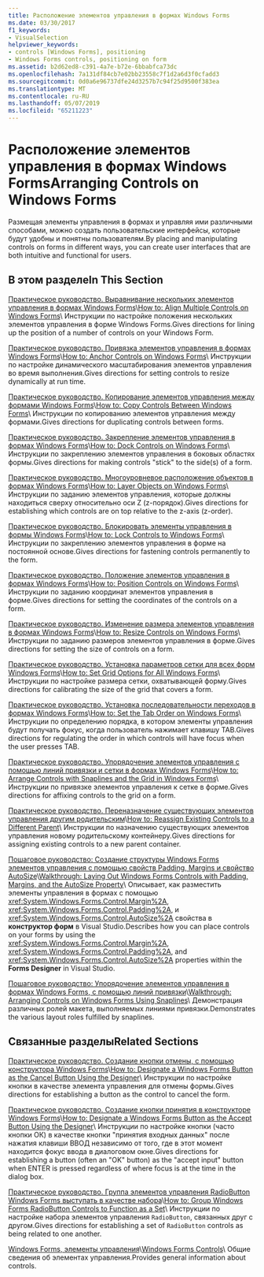 ```yaml
---
title: Расположение элементов управления в формах Windows Forms
ms.date: 03/30/2017
f1_keywords:
- VisualSelection
helpviewer_keywords:
- controls [Windows Forms], positioning
- Windows Forms controls, positioning on form
ms.assetid: b2d62ed8-c391-4a7e-b72e-6bbabfca73dc
ms.openlocfilehash: 7a131df84cb7e02bb23558c7f1d2a6d3f0cfadd3
ms.sourcegitcommit: 0d0a6e96737dfe24d3257b7c94f25d9500f383ea
ms.translationtype: MT
ms.contentlocale: ru-RU
ms.lasthandoff: 05/07/2019
ms.locfileid: "65211223"
---
```

# <a name="arranging-controls-on-windows-forms"></a><span data-ttu-id="f0c04-102">Расположение элементов управления в формах Windows Forms</span><span class="sxs-lookup"><span data-stu-id="f0c04-102">Arranging Controls on Windows Forms</span></span>
<span data-ttu-id="f0c04-103">Размещая элементы управления в формах и управляя ими различными способами, можно создать пользовательские интерфейсы, которые будут удобны и понятны пользователям.</span><span class="sxs-lookup"><span data-stu-id="f0c04-103">By placing and manipulating controls on forms in different ways, you can create user interfaces that are both intuitive and functional for users.</span></span>

## <a name="in-this-section"></a><span data-ttu-id="f0c04-104">В этом разделе</span><span class="sxs-lookup"><span data-stu-id="f0c04-104">In This Section</span></span>
 <span data-ttu-id="f0c04-105">[Практическое руководство. Выравнивание нескольких элементов управления в формах Windows Forms](how-to-align-multiple-controls-on-windows-forms.md)\\</span><span class="sxs-lookup"><span data-stu-id="f0c04-105">[How to: Align Multiple Controls on Windows Forms](how-to-align-multiple-controls-on-windows-forms.md)\\</span></span>
 <span data-ttu-id="f0c04-106">Инструкции по настройке положения нескольких элементов управления в форме Windows Forms.</span><span class="sxs-lookup"><span data-stu-id="f0c04-106">Gives directions for lining up the position of a number of controls on your Windows Form.</span></span>

 <span data-ttu-id="f0c04-107">[Практическое руководство. Привязка элементов управления в формах Windows Forms](how-to-anchor-controls-on-windows-forms.md)\\</span><span class="sxs-lookup"><span data-stu-id="f0c04-107">[How to: Anchor Controls on Windows Forms](how-to-anchor-controls-on-windows-forms.md)\\</span></span>
 <span data-ttu-id="f0c04-108">Инструкции по настройке динамического масштабирования элементов управления во время выполнения.</span><span class="sxs-lookup"><span data-stu-id="f0c04-108">Gives directions for setting controls to resize dynamically at run time.</span></span>

 <span data-ttu-id="f0c04-109">[Практическое руководство. Копирование элементов управления между формами Windows Forms](how-to-copy-controls-between-windows-forms.md)\\</span><span class="sxs-lookup"><span data-stu-id="f0c04-109">[How to: Copy Controls Between Windows Forms](how-to-copy-controls-between-windows-forms.md)\\</span></span>
 <span data-ttu-id="f0c04-110">Инструкции по копированию элементов управления между формами.</span><span class="sxs-lookup"><span data-stu-id="f0c04-110">Gives directions for duplicating controls between forms.</span></span>

 <span data-ttu-id="f0c04-111">[Практическое руководство. Закрепление элементов управления в формах Windows Forms](how-to-dock-controls-on-windows-forms.md)\\</span><span class="sxs-lookup"><span data-stu-id="f0c04-111">[How to: Dock Controls on Windows Forms](how-to-dock-controls-on-windows-forms.md)\\</span></span>
 <span data-ttu-id="f0c04-112">Инструкции по закреплению элементов управления в боковых областях формы.</span><span class="sxs-lookup"><span data-stu-id="f0c04-112">Gives directions for making controls "stick" to the side(s) of a form.</span></span>

 <span data-ttu-id="f0c04-113">[Практическое руководство. Многоуровневое расположение объектов в формах Windows Forms](how-to-layer-objects-on-windows-forms.md)\\</span><span class="sxs-lookup"><span data-stu-id="f0c04-113">[How to: Layer Objects on Windows Forms](how-to-layer-objects-on-windows-forms.md)\\</span></span>
 <span data-ttu-id="f0c04-114">Инструкции по заданию элементов управления, которые должны находиться сверху относительно оси Z (z-порядок).</span><span class="sxs-lookup"><span data-stu-id="f0c04-114">Gives directions for establishing which controls are on top relative to the z-axis (z-order).</span></span>

 <span data-ttu-id="f0c04-115">[Практическое руководство. Блокировать элементы управления в формы Windows Forms](how-to-lock-controls-to-windows-forms.md)\\</span><span class="sxs-lookup"><span data-stu-id="f0c04-115">[How to: Lock Controls to Windows Forms](how-to-lock-controls-to-windows-forms.md)\\</span></span>
 <span data-ttu-id="f0c04-116">Инструкции по закреплению элементов управления в форме на постоянной основе.</span><span class="sxs-lookup"><span data-stu-id="f0c04-116">Gives directions for fastening controls permanently to the form.</span></span>

 <span data-ttu-id="f0c04-117">[Практическое руководство. Положение элементов управления в формах Windows Forms](how-to-position-controls-on-windows-forms.md)\\</span><span class="sxs-lookup"><span data-stu-id="f0c04-117">[How to: Position Controls on Windows Forms](how-to-position-controls-on-windows-forms.md)\\</span></span>
 <span data-ttu-id="f0c04-118">Инструкции по заданию координат элементов управления в форме.</span><span class="sxs-lookup"><span data-stu-id="f0c04-118">Gives directions for setting the coordinates of the controls on a form.</span></span>

 <span data-ttu-id="f0c04-119">[Практическое руководство. Изменение размера элементов управления в формах Windows Forms](how-to-resize-controls-on-windows-forms.md)\\</span><span class="sxs-lookup"><span data-stu-id="f0c04-119">[How to: Resize Controls on Windows Forms](how-to-resize-controls-on-windows-forms.md)\\</span></span>
 <span data-ttu-id="f0c04-120">Инструкции по заданию размеров элементов управления в форме.</span><span class="sxs-lookup"><span data-stu-id="f0c04-120">Gives directions for setting the size of controls on a form.</span></span>

 <span data-ttu-id="f0c04-121">[Практическое руководство. Установка параметров сетки для всех форм Windows Forms](how-to-set-grid-options-for-all-windows-forms.md)\\</span><span class="sxs-lookup"><span data-stu-id="f0c04-121">[How to: Set Grid Options for All Windows Forms](how-to-set-grid-options-for-all-windows-forms.md)\\</span></span>
 <span data-ttu-id="f0c04-122">Инструкции по настройке размера сетки, охватывающей форму.</span><span class="sxs-lookup"><span data-stu-id="f0c04-122">Gives directions for calibrating the size of the grid that covers a form.</span></span>

 <span data-ttu-id="f0c04-123">[Практическое руководство. Установка последовательности переходов в формах Windows Forms](how-to-set-the-tab-order-on-windows-forms.md)\\</span><span class="sxs-lookup"><span data-stu-id="f0c04-123">[How to: Set the Tab Order on Windows Forms](how-to-set-the-tab-order-on-windows-forms.md)\\</span></span>
 <span data-ttu-id="f0c04-124">Инструкции по определению порядка, в котором элементы управления будут получать фокус, когда пользователь нажимает клавишу TAB.</span><span class="sxs-lookup"><span data-stu-id="f0c04-124">Gives directions for regulating the order in which controls will have focus when the user presses TAB.</span></span>

 <span data-ttu-id="f0c04-125">[Практическое руководство. Упорядочение элементов управления с помощью линий привязки и сетки в формах Windows Forms](how-to-arrange-controls-with-snaplines-and-the-grid-in-windows-forms.md)\\</span><span class="sxs-lookup"><span data-stu-id="f0c04-125">[How to: Arrange Controls with Snaplines and the Grid in Windows Forms](how-to-arrange-controls-with-snaplines-and-the-grid-in-windows-forms.md)\\</span></span>
 <span data-ttu-id="f0c04-126">Инструкции по привязке элементов управления к сетке в форме.</span><span class="sxs-lookup"><span data-stu-id="f0c04-126">Gives directions for affixing controls to the grid on a form.</span></span>

 <span data-ttu-id="f0c04-127">[Практическое руководство. Переназначение существующих элементов управления другим родительским](how-to-reassign-existing-controls-to-a-different-parent.md)\\</span><span class="sxs-lookup"><span data-stu-id="f0c04-127">[How to: Reassign Existing Controls to a Different Parent](how-to-reassign-existing-controls-to-a-different-parent.md)\\</span></span>
 <span data-ttu-id="f0c04-128">Инструкции по назначению существующих элементов управления новому родительскому контейнеру.</span><span class="sxs-lookup"><span data-stu-id="f0c04-128">Gives directions for assigning existing controls to a new parent container.</span></span>

 <span data-ttu-id="f0c04-129">[Пошаговое руководство: Создание структуры Windows Forms элементов управления с помощью свойств Padding, Margins и свойство AutoSize](windows-forms-controls-padding-autosize.md)\\</span><span class="sxs-lookup"><span data-stu-id="f0c04-129">[Walkthrough: Laying Out Windows Forms Controls with Padding, Margins, and the AutoSize Property](windows-forms-controls-padding-autosize.md)\\</span></span>
 <span data-ttu-id="f0c04-130">Описывает, как разместить элементы управления в формах с помощью <xref:System.Windows.Forms.Control.Margin%2A>, <xref:System.Windows.Forms.Control.Padding%2A>, и <xref:System.Windows.Forms.Control.AutoSize%2A> свойства в **конструктор форм** в Visual Studio.</span><span class="sxs-lookup"><span data-stu-id="f0c04-130">Describes how you can place controls on your forms by using the <xref:System.Windows.Forms.Control.Margin%2A>, <xref:System.Windows.Forms.Control.Padding%2A>, and <xref:System.Windows.Forms.Control.AutoSize%2A> properties within the **Forms Designer** in Visual Studio.</span></span>

 <span data-ttu-id="f0c04-131">[Пошаговое руководство: Упорядочение элементов управления в формах Windows Forms, с помощью линий привязки](walkthrough-arranging-controls-on-windows-forms-using-snaplines.md)\\</span><span class="sxs-lookup"><span data-stu-id="f0c04-131">[Walkthrough: Arranging Controls on Windows Forms Using Snaplines](walkthrough-arranging-controls-on-windows-forms-using-snaplines.md)\\</span></span>
 <span data-ttu-id="f0c04-132">Демонстрация различных ролей макета, выполняемых линиями привязки.</span><span class="sxs-lookup"><span data-stu-id="f0c04-132">Demonstrates the various layout roles fulfilled by snaplines.</span></span>

## <a name="related-sections"></a><span data-ttu-id="f0c04-133">Связанные разделы</span><span class="sxs-lookup"><span data-stu-id="f0c04-133">Related Sections</span></span>
 <span data-ttu-id="f0c04-134">[Практическое руководство. Создание кнопки отмены, с помощью конструктора Windows Forms](designate-a-wf-button-as-the-cancel-button-using-the-designer.md)\\</span><span class="sxs-lookup"><span data-stu-id="f0c04-134">[How to: Designate a Windows Forms Button as the Cancel Button Using the Designer](designate-a-wf-button-as-the-cancel-button-using-the-designer.md)\\</span></span>
 <span data-ttu-id="f0c04-135">Инструкции по настройке кнопки в качестве элемента управления для отмены формы.</span><span class="sxs-lookup"><span data-stu-id="f0c04-135">Gives directions for establishing a button as the control to cancel the form.</span></span>

 <span data-ttu-id="f0c04-136">[Практическое руководство. Создание кнопки принятия в конструкторе Windows Forms](designate-a-wf-button-as-the-accept-button-using-the-designer.md)\\</span><span class="sxs-lookup"><span data-stu-id="f0c04-136">[How to: Designate a Windows Forms Button as the Accept Button Using the Designer](designate-a-wf-button-as-the-accept-button-using-the-designer.md)\\</span></span>
 <span data-ttu-id="f0c04-137">Инструкции по настройке кнопки (часто кнопки ОК) в качестве кнопки "принятия входных данных" после нажатия клавиши ВВОД независимо от того, где в этот момент находится фокус ввода в диалоговом окне.</span><span class="sxs-lookup"><span data-stu-id="f0c04-137">Gives directions for establishing a button (often an "OK" button) as the "accept input" button when ENTER is pressed regardless of where focus is at the time in the dialog box.</span></span>

 <span data-ttu-id="f0c04-138">[Практическое руководство. Группа элементов управления RadioButton Windows Forms выступать в качестве набора](how-to-group-windows-forms-radiobutton-controls-to-function-as-a-set.md)\\</span><span class="sxs-lookup"><span data-stu-id="f0c04-138">[How to: Group Windows Forms RadioButton Controls to Function as a Set](how-to-group-windows-forms-radiobutton-controls-to-function-as-a-set.md)\\</span></span>
 <span data-ttu-id="f0c04-139">Инструкции по настройке набора элементов управления `RadioButton`, связанных друг с другом.</span><span class="sxs-lookup"><span data-stu-id="f0c04-139">Gives directions for establishing a set of `RadioButton` controls as being related to one another.</span></span>

 <span data-ttu-id="f0c04-140">[Windows Forms, элементы управления](index.md)\\</span><span class="sxs-lookup"><span data-stu-id="f0c04-140">[Windows Forms Controls](index.md)\\</span></span>
 <span data-ttu-id="f0c04-141">Общие сведения об элементах управления.</span><span class="sxs-lookup"><span data-stu-id="f0c04-141">Provides general information about controls.</span></span>
